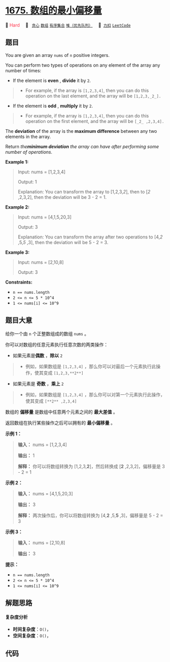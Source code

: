 # [1675. 数组的最小偏移量](https://2xiao.github.io/leetcode-js/problem/1675.html)

🔴 <font color=#ff334b>Hard</font>&emsp; 🔖&ensp; [`贪心`](/tag/greedy.md) [`数组`](/tag/array.md) [`有序集合`](/tag/ordered-set.md) [`堆（优先队列）`](/tag/heap-priority-queue.md)&emsp; 🔗&ensp;[`力扣`](https://leetcode.cn/problems/minimize-deviation-in-array) [`LeetCode`](https://leetcode.com/problems/minimize-deviation-in-array)

## 题目

You are given an array `nums` of `n` positive integers.

You can perform two types of operations on any element of the array any number
of times:

  * If the element is **even** , **divide** it by `2`. 
> 
> * For example, if the array is `[1,2,3,4]`, then you can do this operation on the last element, and the array will be `[1,2,3,_2_].`
  * If the element is **odd** , **multiply** it by `2`. 
> 
> * For example, if the array is `[1,2,3,4]`, then you can do this operation on the first element, and the array will be `[_2_ ,2,3,4].`

The **deviation** of the array is the **maximum difference** between any two
elements in the array.

Return _the**minimum deviation** the array can have after performing some
number of operations._



**Example 1:**

> Input: nums = [1,2,3,4]
> 
> Output: 1
> 
> Explanation: You can transform the array to [1,2,3,_2_], then to [_2_ ,2,3,2], then the deviation will be 3 - 2 = 1.

**Example 2:**

> Input: nums = [4,1,5,20,3]
> 
> Output: 3
> 
> Explanation: You can transform the array after two operations to [4,_2_ ,5,_5_ ,3], then the deviation will be 5 - 2 = 3.

**Example 3:**

> Input: nums = [2,10,8]
> 
> Output: 3

**Constraints:**

  * `n == nums.length`
  * `2 <= n <= 5 * 10^4`
  * `1 <= nums[i] <= 10^9`


## 题目大意

给你一个由 `n` 个正整数组成的数组 `nums` 。

你可以对数组的任意元素执行任意次数的两类操作：

  * 如果元素是**偶数** ，**除以** `2`
> 
> * 例如，如果数组是 `[1,2,3,4]` ，那么你可以对最后一个元素执行此操作，使其变成 `[1,2,3,**2**]`
  * 如果元素是 **奇数** ，**乘上** `2`
> 
> * 例如，如果数组是 `[1,2,3,4]` ，那么你可以对第一个元素执行此操作，使其变成 `[**2** ,2,3,4]`

数组的 **偏移量** 是数组中任意两个元素之间的 **最大差值** 。

返回数组在执行某些操作之后可以拥有的 **最小偏移量** 。



**示例 1：**

> 
> 
> 
> 
> 
> **输入：** nums = [1,2,3,4]
> 
> **输出：** 1
> 
> **解释：** 你可以将数组转换为 [1,2,3,**2**]，然后转换成 [**2** ,2,3,2]，偏移量是 3 - 2 = 1
> 
> 

**示例 2：**

> 
> 
> 
> 
> 
> **输入：** nums = [4,1,5,20,3]
> 
> **输出：** 3
> 
> **解释：** 两次操作后，你可以将数组转换为 [4,**2** ,5,**5** ,3]，偏移量是 5 - 2 = 3
> 
> 

**示例 3：**

> 
> 
> 
> 
> 
> **输入：** nums = [2,10,8]
> 
> **输出：** 3
> 
> 



**提示：**

  * `n == nums.length`
  * `2 <= n <= 5 * 10^4`
  * `1 <= nums[i] <= 10^9`


## 解题思路

#### 复杂度分析

- **时间复杂度**：`O()`，
- **空间复杂度**：`O()`，

## 代码

```javascript

```